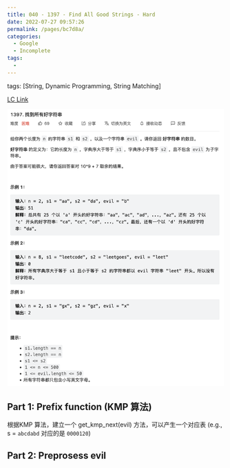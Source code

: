 ```yaml
---
title: 040 - 1397 - Find All Good Strings - Hard
date: 2022-07-27 09:57:26
permalink: /pages/bc7d8a/
categories:
  - Google
  - Incomplete
tags:
  - 
---
```

tags: [String, Dynamic Programming, String Matching]

[LC Link](https://leetcode.cn/problems/find-all-good-strings)


![](https://raw.githubusercontent.com/emmableu/image/master/202208072343185.png)

## Part 1: Prefix function (KMP 算法)
根据KMP 算法，建立一个 get_kmp_next(evil) 方法，可以产生一个对应表 (e.g., s = `abcdabd` 对应的是 `0000120`)

## Part 2: Preprosess evil


```python

```